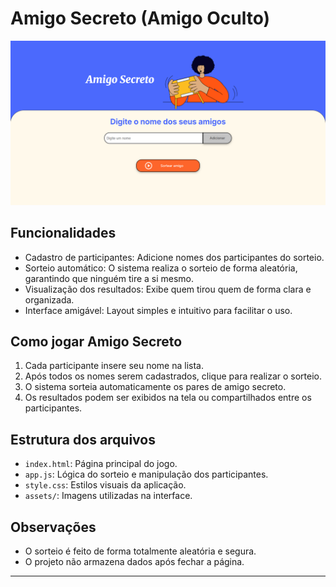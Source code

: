 # Amigo Secreto (Amigo Oculto)

![Imagem do Resultado final do porjeto](assets/projeto-final.png)

## Funcionalidades
- Cadastro de participantes: Adicione nomes dos participantes do sorteio.
- Sorteio automático: O sistema realiza o sorteio de forma aleatória, garantindo que ninguém tire a si mesmo.
- Visualização dos resultados: Exibe quem tirou quem de forma clara e organizada.
- Interface amigável: Layout simples e intuitivo para facilitar o uso.

## Como jogar Amigo Secreto
1. Cada participante insere seu nome na lista.
2. Após todos os nomes serem cadastrados, clique para realizar o sorteio.
3. O sistema sorteia automaticamente os pares de amigo secreto.
4. Os resultados podem ser exibidos na tela ou compartilhados entre os participantes.

## Estrutura dos arquivos
- `index.html`: Página principal do jogo.
- `app.js`: Lógica do sorteio e manipulação dos participantes.
- `style.css`: Estilos visuais da aplicação.
- `assets/`: Imagens utilizadas na interface.

## Observações
- O sorteio é feito de forma totalmente aleatória e segura.
- O projeto não armazena dados após fechar a página.

---

